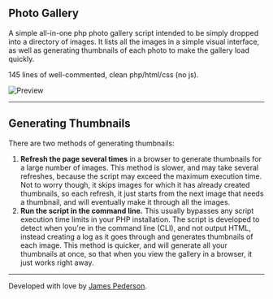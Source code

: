 ## Photo Gallery
A simple all-in-one php photo gallery script intended to be simply dropped into a directory of images. It lists all the images in a simple visual interface, as well as generating thumbnails of each photo to make the gallery load quickly.

145 lines of well-commented, clean php/html/css (no js).

![Preview](preview.gif)

*****

## Generating Thumbnails
There are two methods of generating thumbnails:

1. **Refresh the page several times** in a browser to generate thumbnails for a large number of images. This method is slower, and may take several refreshes, because the script may exceed the maximum execution time. Not to worry though, it skips images for which it has already created thumbnails, so each refresh, it just starts from the next image that needs a thumbnail, and will eventually make it through all the images.
2. **Run the script in the command line.** This usually bypasses any script execution time limits in your PHP installation. The script is developed to detect when you're in the command line (CLI), and not output HTML, instead creating a log as it goes through and generates thumbnails of each image. This method is quicker, and will generate all your thumbnails at once, so that when you view the gallery in a browser, it just works right away.

*****

Developed with love by [James Pederson](https://jpederson.com).